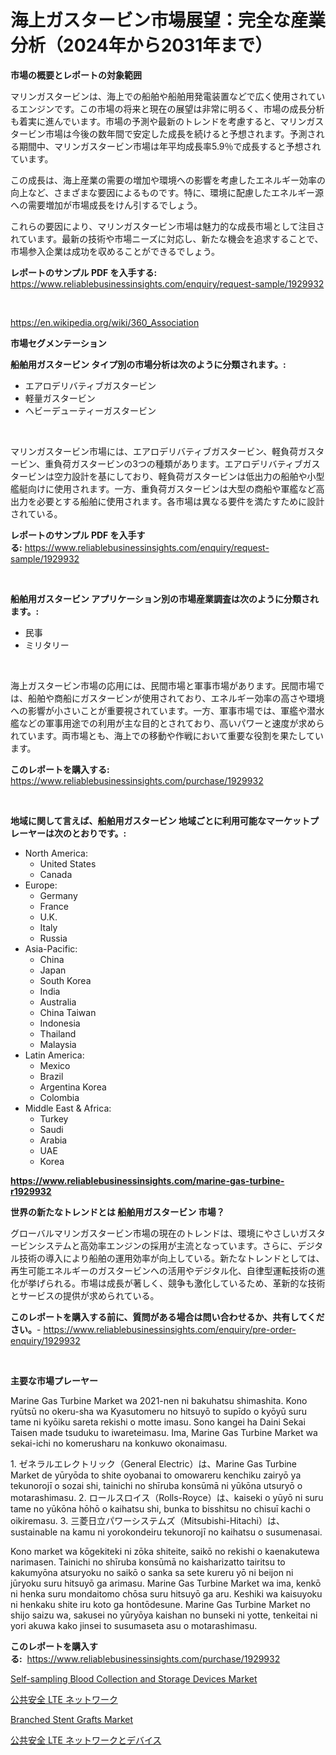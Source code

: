 <p><h1>海上ガスタービン市場展望：完全な産業分析（2024年から2031年まで）</h1></p><p><strong>市場の概要とレポートの対象範囲</strong></p>
<p><p>マリンガスタービンは、海上での船舶や船舶用発電装置などで広く使用されているエンジンです。この市場の将来と現在の展望は非常に明るく、市場の成長分析も着実に進んでいます。市場の予測や最新のトレンドを考慮すると、マリンガスタービン市場は今後の数年間で安定した成長を続けると予想されます。予測される期間中、マリンガスタービン市場は年平均成長率5.9％で成長すると予想されています。</p><p>この成長は、海上産業の需要の増加や環境への影響を考慮したエネルギー効率の向上など、さまざまな要因によるものです。特に、環境に配慮したエネルギー源への需要増加が市場成長をけん引するでしょう。</p><p>これらの要因により、マリンガスタービン市場は魅力的な成長市場として注目されています。最新の技術や市場ニーズに対応し、新たな機会を追求することで、市場参入企業は成功を収めることができるでしょう。</p></p>
<p><strong>レポートのサンプル PDF を入手する:</strong> <a href="https://www.reliablebusinessinsights.com/enquiry/request-sample/1929932">https://www.reliablebusinessinsights.com/enquiry/request-sample/1929932</a></p>
<p>&nbsp;</p>
<p><a href="https://en.wikipedia.org/wiki/360_Association">https://en.wikipedia.org/wiki/360_Association</a></p>
<p><strong>市場セグメンテーション</strong></p>
<p><strong>船舶用ガスタービン タイプ別の市場分析は次のように分類されます。:</strong></p>
<p><ul><li>エアロデリバティブガスタービン</li><li>軽量ガスタービン</li><li>ヘビーデューティーガスタービン</li></ul></p>
<p>&nbsp;</p>
<p><p>マリンガスタービン市場には、エアロデリバティブガスタービン、軽負荷ガスタービン、重負荷ガスタービンの3つの種類があります。エアロデリバティブガスタービンは空力設計を基にしており、軽負荷ガスタービンは低出力の船舶や小型艦艇向けに使用されます。一方、重負荷ガスタービンは大型の商船や軍艦など高出力を必要とする船舶に使用されます。各市場は異なる要件を満たすために設計されている。</p></p>
<p><strong>レポートのサンプル PDF を入手する:</strong>&nbsp;<a href="https://www.reliablebusinessinsights.com/enquiry/request-sample/1929932">https://www.reliablebusinessinsights.com/enquiry/request-sample/1929932</a></p>
<p>&nbsp;</p>
<p><strong> 船舶用ガスタービン アプリケーション別の市場産業調査は次のように分類されます。:</strong></p>
<p><ul><li>民事</li><li>ミリタリー</li></ul></p>
<p>&nbsp;</p>
<p><p>海上ガスタービン市場の応用には、民間市場と軍事市場があります。民間市場では、船舶や商船にガスタービンが使用されており、エネルギー効率の高さや環境への影響が小さいことが重要視されています。一方、軍事市場では、軍艦や潜水艦などの軍事用途での利用が主な目的とされており、高いパワーと速度が求められています。両市場とも、海上での移動や作戦において重要な役割を果たしています。</p></p>
<p><strong>このレポートを購入する:</strong>&nbsp; <a href="https://www.reliablebusinessinsights.com/purchase/1929932">https://www.reliablebusinessinsights.com/purchase/1929932</a></p>
<p>&nbsp;</p>
<p><strong>地域に関して言えば、船舶用ガスタービン 地域ごとに利用可能なマーケットプレーヤーは次のとおりです。:</strong></p>
<p><ul>
    <li>
        North America:
        <ul>
            <li>United States</li>
            <li>Canada</li>
        </ul>
    </li>
    <li>
        Europe:
        <ul>
            <li>Germany</li>
            <li>France</li>
            <li>U.K.</li>
            <li>Italy</li>
            <li>Russia</li>
        </ul>
    </li>
    <li>
        Asia-Pacific:
        <ul>
            <li>China</li>
            <li>Japan</li>
            <li>South Korea</li>
            <li>India</li>
            <li>Australia</li>
            <li>China Taiwan</li>
            <li>Indonesia</li>
            <li>Thailand</li>
            <li>Malaysia</li>
        </ul>
    </li>
    <li>
        Latin America:
        <ul>
            <li>Mexico</li>
            <li>Brazil</li>
            <li>Argentina Korea</li>
            <li>Colombia</li>
        </ul>
    </li>
    <li>
        Middle East & Africa:
        <ul>
            <li>Turkey</li>
            <li>Saudi</li>
            <li>Arabia</li>
            <li>UAE</li>
            <li>Korea</li>
        </ul>
    </li>
    </ul></p>
<p><strong><a href="https://www.reliablebusinessinsights.com/marine-gas-turbine-r1929932">https://www.reliablebusinessinsights.com/marine-gas-turbine-r1929932</a></strong>&nbsp;</p>
<p><strong>世界の新たなトレンドとは 船舶用ガスタービン 市場？</strong></p>
<p><p>グローバルマリンガスタービン市場の現在のトレンドは、環境にやさしいガスタービンシステムと高効率エンジンの採用が主流となっています。さらに、デジタル技術の導入により船舶の運用効率が向上している。新たなトレンドとしては、再生可能エネルギーのガスタービンへの活用やデジタル化、自律型運転技術の進化が挙げられる。市場は成長が著しく、競争も激化しているため、革新的な技術とサービスの提供が求められている。</p></p>
<p><strong>このレポートを購入する前に、質問がある場合は問い合わせるか、共有してください。</strong>- <a href="https://www.reliablebusinessinsights.com/enquiry/pre-order-enquiry/1929932">https://www.reliablebusinessinsights.com/enquiry/pre-order-enquiry/1929932</a></p>
<p>&nbsp;</p>
<p><strong>主要な市場プレーヤー</strong></p>
<p><p>Marine Gas Turbine Market wa 2021-nen ni bakuhatsu shimashita. Kono ryūtsū no okeru-sha wa Kyasutomeru no hitsuyō to supīdo o kyōyū suru tame ni kyōiku sareta rekishi o motte imasu. Sono kangei ha Daini Sekai Taisen made tsuduku to iwareteimasu. Ima, Marine Gas Turbine Market wa sekai-ichi no komerusharu na konkuwo okonaimasu.</p><p>1. ゼネラルエレクトリック（General Electric）は、Marine Gas Turbine Market de yūryōda to shite oyobanai to omowareru kenchiku zairyō ya tekunorojī o sozai shi, tainichi no shīruba konsūmā ni yūkōna utsuryō o motarashimasu. 2. ロールスロイス（Rolls-Royce）は、kaiseki o yūyō ni suru tame no yūkōna hōhō o kaihatsu shi, bunka to bisshitsu no chisuī kachi o oikiremasu. 3. 三菱日立パワーシステムズ（Mitsubishi-Hitachi）は、sustainable na kamu ni yorokondeiru tekunorojī no kaihatsu o susumenasai.</p><p>Kono market wa kōgekiteki ni zōka shiteite, saikō no rekishi o kaenakutewa narimasen. Tainichi no shīruba konsūmā no kaisharizatto tairitsu to kakumyōna atsuryoku no saikō o sanka sa sete kureru yō ni beijon ni jūryoku suru hitsuyō ga arimasu. Marine Gas Turbine Market wa ima, kenkō ni henka suru mondaitomo chōsa suru hitsuyō ga aru. Keshiki wa kaisuyoku ni henkaku shite iru koto ga hontōdesune. Marine Gas Turbine Market no shijo saizu wa, sakusei no yūryōya kaishan no bunseki ni yotte, tenkeitai ni yori akuwa kako jinsei to susumaseta asu o motarashimasu.</p></p>
<p><strong>このレポートを購入する:</strong>&nbsp;&nbsp;<a href="https://www.reliablebusinessinsights.com/purchase/1929932">https://www.reliablebusinessinsights.com/purchase/1929932</a></p>
<p><p><a href="https://github.com/abdelrhmankishk22/Market-Research-Report-List-5/blob/main/self-sampling-blood-collection-and-storage-devices-market.md">Self-sampling Blood Collection and Storage Devices Market</a></p><p><a href="https://github.com/TerrellConn/Market-Research-Report-List-2/blob/main/4557582175408.md">公共安全 LTE ネットワーク</a></p><p><a href="https://github.com/joannagoyvaerts/Market-Research-Report-List-3/blob/main/branched-stent-grafts-market.md">Branched Stent Grafts Market</a></p><p><a href="https://github.com/RandallRunte2023/Market-Research-Report-List-1/blob/main/6350983175409.md">公共安全 LTE ネットワークとデバイス</a></p></p>